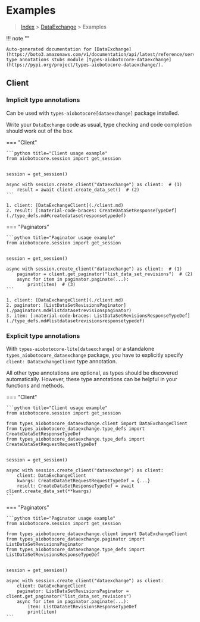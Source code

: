 # Examples

> [Index](../README.md) > [DataExchange](./README.md) > Examples

!!! note ""

    Auto-generated documentation for [DataExchange](https://boto3.amazonaws.com/v1/documentation/api/latest/reference/services/dataexchange.html#DataExchange)
    type annotations stubs module [types-aiobotocore-dataexchange](https://pypi.org/project/types-aiobotocore-dataexchange/).

## Client

### Implicit type annotations

Can be used with `types-aiobotocore[dataexchange]` package installed.

Write your `DataExchange` code as usual,
type checking and code completion should work out of the box.



=== "Client"

    ```python title="Client usage example"
    from aiobotocore.session import get_session


    session = get_session()

    async with session.create_client("dataexchange") as client:  # (1)
        result = await client.create_data_set()  # (2)
    ```

    1. client: [DataExchangeClient](./client.md)
    2. result: [:material-code-braces: CreateDataSetResponseTypeDef](./type_defs.md#createdatasetresponsetypedef) 



=== "Paginators"

    ```python title="Paginator usage example"
    from aiobotocore.session import get_session


    session = get_session()

    async with session.create_client("dataexchange") as client:  # (1)
        paginator = client.get_paginator("list_data_set_revisions")  # (2)
        async for item in paginator.paginate(...):
            print(item)  # (3)
    ```

    1. client: [DataExchangeClient](./client.md)
    2. paginator: [ListDataSetRevisionsPaginator](./paginators.md#listdatasetrevisionspaginator)
    3. item: [:material-code-braces: ListDataSetRevisionsResponseTypeDef](./type_defs.md#listdatasetrevisionsresponsetypedef) 




### Explicit type annotations

With `types-aiobotocore-lite[dataexchange]`
or a standalone `types_aiobotocore_dataexchange` package, you have to explicitly specify
`client: DataExchangeClient` type annotation.

All other type annotations are optional, as types should be discovered automatically.
However, these type annotations can be helpful in your functions and methods.


=== "Client"

    ```python title="Client usage example"
    from aiobotocore.session import get_session

    from types_aiobotocore_dataexchange.client import DataExchangeClient
    from types_aiobotocore_dataexchange.type_defs import CreateDataSetResponseTypeDef
    from types_aiobotocore_dataexchange.type_defs import CreateDataSetRequestRequestTypeDef


    session = get_session()

    async with session.create_client("dataexchange") as client:
        client: DataExchangeClient
        kwargs: CreateDataSetRequestRequestTypeDef = {...}
        result: CreateDataSetResponseTypeDef = await client.create_data_set(**kwargs)
    ```



=== "Paginators"

    ```python title="Paginator usage example"
    from aiobotocore.session import get_session

    from types_aiobotocore_dataexchange.client import DataExchangeClient
    from types_aiobotocore_dataexchange.paginator import ListDataSetRevisionsPaginator
    from types_aiobotocore_dataexchange.type_defs import ListDataSetRevisionsResponseTypeDef


    session = get_session()

    async with session.create_client("dataexchange") as client:
        client: DataExchangeClient
        paginator: ListDataSetRevisionsPaginator = client.get_paginator("list_data_set_revisions")
        async for item in paginator.paginate(...):
            item: ListDataSetRevisionsResponseTypeDef
            print(item)
    ```


